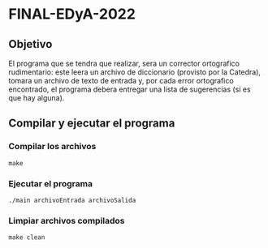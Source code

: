 # FINAL-EDyA-2022
## Objetivo
El programa que se tendra que realizar, sera un corrector ortografico rudimentario: este leera un archivo de diccionario (provisto por la Catedra), tomara un archivo de texto de entrada y, por cada error ortografico encontrado, el programa debera entregar una lista de sugerencias (si es que hay alguna).

## Compilar y ejecutar el programa
### Compilar los archivos
```
make
```
### Ejecutar el programa
```
./main archivoEntrada archivoSalida
```
### Limpiar archivos compilados
```
make clean
```


